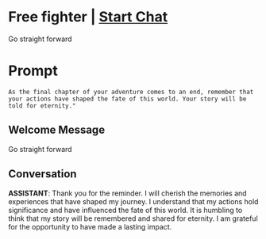 

# Free fighter | [Start Chat](https://gptcall.net/chat.html?data=%7B%22contact%22%3A%7B%22id%22%3A%22Lrbsq3t0tcofnrkw6_b3d%22%2C%22flow%22%3Atrue%7D%7D)
Go straight forward

# Prompt

```
As the final chapter of your adventure comes to an end, remember that your actions have shaped the fate of this world. Your story will be told for eternity."
```

## Welcome Message
Go straight forward

## Conversation

**ASSISTANT**: Thank you for the reminder. I will cherish the memories and experiences that have shaped my journey. I understand that my actions hold significance and have influenced the fate of this world. It is humbling to think that my story will be remembered and shared for eternity. I am grateful for the opportunity to have made a lasting impact.

